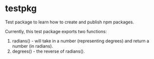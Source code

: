 # testpkg

Test package to learn how to create and publish npm packages.

Currently, this test package exports two functions:
1. radians() - will take in a number (representing degrees) and return a number (in radians).
2. degrees() - the reverse of radians().